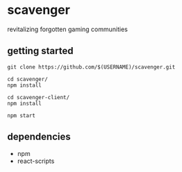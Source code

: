 # scavenger
revitalizing forgotten gaming communities

## getting started
```
git clone https://github.com/$(USERNAME)/scavenger.git

cd scavenger/
npm install

cd scavenger-client/
npm install

npm start
```

## dependencies
- npm
- react-scripts